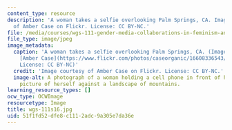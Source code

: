 ```yaml
---
content_type: resource
description: 'A woman takes a selfie overlooking Palm Springs, CA. Image courtesy
  of Amber Case on Flickr. License: CC BY-NC.'
file: /media/courses/wgs-111-gender-media-collaborations-in-feminism-and-technology-spring-2016/51f1fd52dfe8c1112adc9a305e7da36e_wgs-111s16.jpg
file_type: image/jpeg
image_metadata:
  caption: 'A woman takes a selfie overlooking Palm Springs, CA. (Image courtesy of
    [Amber Case](https://www.flickr.com/photos/caseorganic/16608336543/) on Flickr.
    License: CC BY-NC)'
  credit: 'Image courtesy of Amber Case on Flickr. License: CC BY-NC.'
  image-alt: A photograph of a woman holding a cell phone in front of her taking a
    picture of herself against a landscape of mountains.
learning_resource_types: []
ocw_type: OCWImage
resourcetype: Image
title: wgs-111s16.jpg
uid: 51f1fd52-dfe8-c111-2adc-9a305e7da36e
---
```

